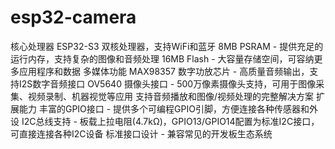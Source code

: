 # esp32-camera
核心处理器  ESP32-S3 双核处理器，支持WiFi和蓝牙 8MB PSRAM - 提供充足的运行内存，支持复杂的图像和音频处理 16MB Flash - 大容量存储空间，可容纳更多应用程序和数据  多媒体功能  MAX98357 数字功放芯片 - 高质量音频输出，支持I2S数字音频接口 OV5640 摄像头接口 - 500万像素摄像头支持，可用于图像采集、视频录制、机器视觉等应用 支持音频播放和图像/视频处理的完整解决方案  扩展能力  丰富的GPIO接口 - 提供多个可编程GPIO引脚，方便连接各种传感器和外设 I2C总线支持 - 板载上拉电阻(4.7kΩ)，GPIO13/GPIO14配置为标准I2C接口，可直接连接各种I2C设备 标准接口设计 - 兼容常见的开发板生态系统
